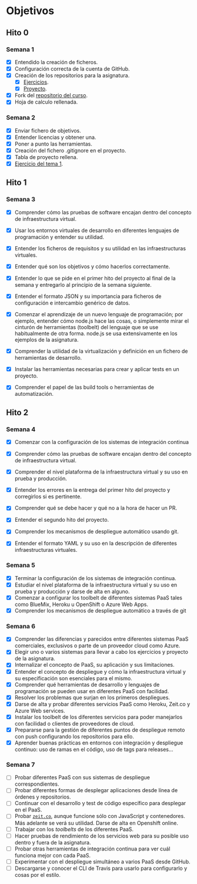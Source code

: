 # Objetivos

## Hito 0

### Semana 1

* [x] Entendido la creación de ficheros.
* [x] Configuración correcta de la cuenta de GitHub.
* [x] Creación de los repositorios para la asignatura.
  * [x] [Ejercicios](https://github.com/Thejokeri/IV-18-19-Ejercicios).
  * [x] [Proyecto](https://github.com/Thejokeri/IV-18-19-Proyecto).
* [x] Fork del [repositorio del curso](https://github.com/JJ/IV-18-19).
* [x] Hoja de calculo rellenada.

### Semana 2

* [x] Enviar fichero de objetivos.
* [x] Entender licencias y obtener una.
* [x] Poner a punto las herramientas.
* [x] Creación del fichero .gitignore en el proyecto.
* [x] Tabla de proyecto rellena.
* [x] [Ejercicio del tema 1](https://github.com/Thejokeri/IV-18-19-Ejercicios/blob/master/Ejercicio1.md).

## Hito 1
  
### Semana 3

* [x] Comprender cómo las pruebas de software encajan dentro del concepto de infraestructura virtual.

* [x] Usar los entornos virtuales de desarrollo en diferentes lenguajes de programación y entender su utilidad.

* [x] Entender los ficheros de requisitos y su utilidad en las infraestructuras virtuales.
  
* [x] Entender qué son los objetivos y cómo hacerlos correctamente.
  
* [x] Entender lo que se pide en el primer hito del proyecto al final de la semana y entregarlo al principio de la semana siguiente.

* [x] Entender el formato JSON y su importancia para ficheros de configuración e intercambio genérico de datos.

* [x] Comenzar el aprendizaje de un nuevo lenguaje de programación; por ejemplo, entender cómo node.js hace las cosas, o simplemente mirar el cinturón de herramientas (toolbelt) del lenguaje que se use habitualmente de otra forma. node.js se usa extensivamente en los ejemplos de la asignatura.

* [x] Comprender la utilidad de la virtualización y definición en un fichero de herramientas de desarrollo.

* [x] Instalar las herramientas necesarias para crear y aplicar tests en un proyecto.

* [x] Comprender el papel de las build tools o herramientas de automatización.

## Hito 2

### Semana 4

* [x] Comenzar con la configuración de los sistemas de integración continua

* [x] Comprender cómo las pruebas de software encajan dentro del concepto de infraestructura virtual.

* [x] Comprender el nivel plataforma de la infraestructura virtual y su uso en prueba y producción.

* [x] Entender los errores en la entrega del primer hito del proyecto y corregirlos si es pertinente.

* [x] Comprender qué se debe hacer y qué no a la hora de hacer un PR.

* [x] Entender el segundo hito del proyecto.
  
* [x] Comprender los mecanismos de despliegue automático usando git.

* [x] Entender el formato YAML y su uso en la descripción de diferentes infraestructuras virtuales.

### Semana 5

* [x] Terminar la configuración de los sistemas de integración continua.
* [x] Estudiar el nivel plataforma de la infraestructura virtual y su uso en prueba y producción y darse de alta en alguno.
* [x] Comenzar a configurar los toolbelt de diferentes sistemas PaaS tales como BlueMix, Heroku u OpenShift o Azure Web Apps.
* [x] Comprender los mecanismos de despliegue automático a través de git

### Semana 6

* [x] Comprender las diferencias y parecidos entre diferentes sistemas PaaS comerciales, exclusivos o parte de un proveedor cloud como Azure.
* [x] Elegir uno o varios sistemas para llevar a cabo los ejercicios y proyecto de la asignatura.
* [x] Internalizar el concepto de PaaS, su aplicación y sus limitaciones.
* [x] Entender el concepto de despliegue y cómo la infraestructura virtual y su especificación son esenciales para el mismo.
* [x] Comprender qué herramientas de desarrollo y lenguajes de programación se pueden usar en diferentes PaaS con facilidad.
* [x] Resolver los problemas que surjan en los primeros despliegues.
* [x] Darse de alta y probar diferentes servicios PaaS como Heroku, Zeit.co y Azure Web services.
* [x] Instalar los toolbelt de los diferentes servicios para poder manejarlos con facilidad o clientes de proveedores de cloud.
* [x] Prepararse para la gestión de diferentes puntos de despliegue remoto con push configurando los repositorios para ello.
* [x] Aprender buenas prácticas en entornos con integración y despliegue continuo: uso de ramas en el código, uso de tags para releases...

### Semana 7

* [ ] Probar diferentes PaaS con sus sistemas de despliegue correspondientes.
* [ ] Probar diferentes formas de desplegar aplicaciones desde línea de órdenes y repositorios.
* [ ] Continuar con el desarrollo y test de código específico para desplegar en el PaaS.
* [ ] Probar [`zeit.co`](https://zeit.co), aunque funcione sólo con
   JavaScript y contenedores. Más adelante se verá su utilidad. Darse de alta en Openshift online.
* [ ] Trabajar con los *toolbelts* de los diferentes PaaS.
* [ ] Hacer pruebas de rendimiento de los servicios web para su posible uso dentro y fuera de la asignatura.
* [ ] Probar otras herramientas de integración continua para ver cuál funciona mejor con cada PaaS.
* [ ] Experimentar con el despliegue simultáneo a varios PaaS desde GitHub.
* [ ] Descargarse y conocer el CLI de Travis para usarlo para configurarlo y cosas por el estilo.